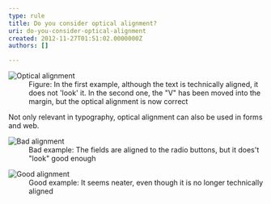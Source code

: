```yaml
---
type: rule
title: Do you consider optical alignment?
uri: do-you-consider-optical-alignment
created: 2012-11-27T01:51:02.0000000Z
authors: []

---
```


 <dl class="goodImage"><dt><img alt="Optical alignment" src="http&#58;//www.ssw.com.au/ssw/Standards/Rules/Images/opticalalignment.jpg"></dt>
<dd>Figure&#58; In the first example, although the text is technically aligned, it does not 'look' it. In the second one, the &quot;V&quot; has been moved into the margin, but the optical alignment is now correct</dd></dl>   ​
Not only relevant in typography, optical alignment can also be used in forms and web.
<dl class="badImage"><dt><img alt="Bad alignment" src="http&#58;//www.ssw.com.au/ssw/Standards/Rules/Images/bad_opticalalignment.jpg"></dt>
<dd>Bad example&#58; The fields are aligned to the radio buttons, but it does't &quot;look&quot; good enough</dd></dl><dl class="goodImage"><dt><img alt="Good alignment" src="http&#58;//www.ssw.com.au/ssw/Standards/Rules/Images/good_opticalalignment.png"></dt>
<dd>Good example&#58; It seems neater, even though it is no longer technically aligned</dd></dl>
